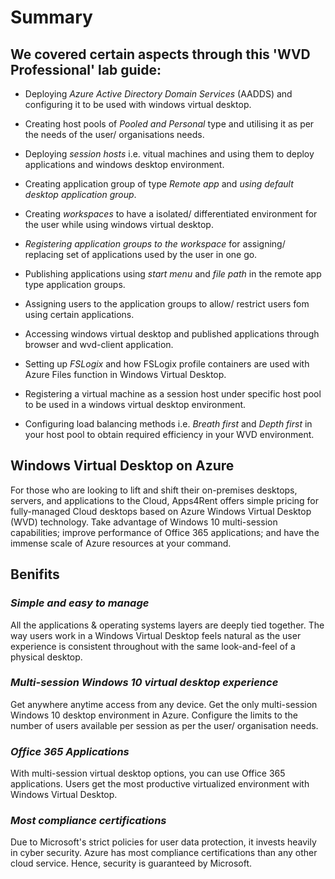 # **Summary**


## **We covered certain aspects through this 'WVD Professional' lab guide:**

- Deploying *Azure Active Directory Domain Services* (AADDS) and configuring it to be used with windows virtual desktop.

- Creating host pools of *Pooled and Personal* type and utilising it as per the needs of the user/ organisations needs.

- Deploying *session hosts* i.e. vitual machines and using them to deploy applications and windows desktop environment.

- Creating application group of type *Remote app* and *using default desktop application group*.

- Creating *workspaces* to have a isolated/ differentiated environment for the user while using windows virtual desktop. 

- *Registering application groups to the workspace* for assigning/ replacing set of applications used by the user in one go.

- Publishing applications using *start menu* and *file path* in the remote app type application groups.

- Assigning users to the application groups to allow/ restrict users fom using certain applications.

- Accessing windows virtual desktop and published applications through browser and wvd-client application.

- Setting up *FSLogix* and how FSLogix profile containers are used with Azure Files function in Windows Virtual Desktop.

- Registering a virtual machine as a session host under specific host pool to be used in a windows virtual desktop environment.

- Configuring load balancing methods i.e. *Breath first* and *Depth first* in your host pool to obtain required efficiency in your WVD environment.


## **Windows Virtual Desktop on Azure**

For those who are looking to lift and shift their on-premises desktops, servers, and applications to the Cloud, Apps4Rent offers simple pricing for fully-managed Cloud desktops based on Azure Windows Virtual Desktop (WVD) technology. Take advantage of Windows 10 multi-session capabilities; improve performance of Office 365 applications; and have the immense scale of Azure resources at your command. 


## **Benifits**

### *Simple and easy to manage*

All the applications & operating systems layers are deeply tied together. The way users work in a Windows Virtual Desktop feels natural as the user experience is consistent throughout with the same look-and-feel of a physical desktop.

### *Multi-session Windows 10 virtual desktop experience*

Get anywhere anytime access from any device. Get the only multi-session Windows 10 desktop environment in Azure. Configure the limits to the number of users available per session as per the user/ organisation needs.

### *Office 365 Applications*

With multi-session virtual desktop options, you can use Office 365 applications. Users get the most productive virtualized environment with Windows Virtual Desktop.


### *Most compliance certifications*

Due to Microsoft's strict policies for user data protection, it invests heavily in cyber security. Azure has most compliance certifications than any other cloud service. Hence, security is guaranteed by Microsoft.
